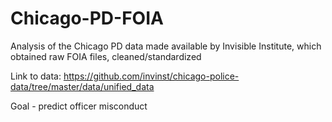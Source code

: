 # Chicago-PD-FOIA
Analysis of the Chicago PD data made available by Invisible Institute, which obtained raw FOIA files, cleaned/standardized

Link to data: https://github.com/invinst/chicago-police-data/tree/master/data/unified_data

Goal - predict officer misconduct
